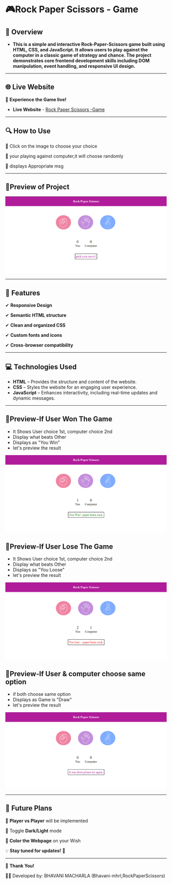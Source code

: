 # 🎮Rock Paper Scissors - Game

## 📌 **Overview**

- **This is a simple and interactive Rock-Paper-Scissors game built using HTML, CSS, and JavaScript. It allows users to play against the computer in a classic game of strategy and chance. The project demonstrates core frontend development skills including DOM manipulation, event handling, and responsive UI design.**

---

## 🌐 **Live Website**
🚀 **Experience the Game live!**
- **Live Website** - [Rock Paper Scissors -Game](https://bhavani-mhrl.github.io/rockPaperScissors-project/)

---

## 🔍 **How to Use**
🔹 Click on the image to choose your choice

🔹 your playing against computer,it will choose randomly

🔹 displays Appropriate msg

---

## 📸Preview of Project

![Rock Paper Scissor Preview](https://github.com/bhavani-mhrl/rockPaperScissors-project/blob/1efd0c12516f9d9397aa56ffd8f79227d0772465/Screenshot%202025-09-23%20200543.png)

---

## 🌟 Features

✔ **Responsive Design** 

✔ **Semantic HTML structure**

✔ **Clean and organized CSS**

✔ **Custom fonts and icons**

✔ **Cross-browser compatibility**


---

## 💻 Technologies Used

- **HTML** – Provides the structure and content of the website.
- **CSS** – Styles the website for an engaging user experience.
- **JavaScript** – Enhances interactivity, including real-time updates and dynamic messages.

---

## 📸Preview-If User Won The Game
- It Shows User choice 1st, computer choice 2nd 
- Display what beats Other
- Displays as "You Win"
- let's preview the result

![](https://github.com/bhavani-mhrl/rockPaperScissors-project/blob/9f0b6ee6ad792295b278e766f9544cbf5e0a7688/Screenshot%202025-09-23%20200625.png)

## 📸Preview-If User Lose The Game
- It Shows User choice 1st, computer choice 2nd 
- Display what beats Other
- Displays as "You Loose"
- let's preview the result

![](https://github.com/bhavani-mhrl/rockPaperScissors-project/blob/062a3c3a13933de8d656a183037b95a63384728c/Screenshot%202025-09-23%20200653.png)

## 📸Preview-If User & computer choose same option
- if both choose same option
- Displays as Game is "Draw"
- let's preview the result

![](https://github.com/bhavani-mhrl/rockPaperScissors-project/blob/5f18474c35755ff97ba42dfb2307512a1de1f161/Screenshot%202025-09-23%20200605.png)

---

## 🚀 Future Plans
🔹 **Player vs Player** will be implemented

🔹 Toggle **Dark/Light** mode

🔹 **Color the Webpage** on your Wish


💡 **Stay tuned for updates!** 🎉

---

🙌 **Thank You!**

👩‍💻 Developed by: BHAVANI MACHARLA (Bhavani-mhrl,RockPaperScissors)

